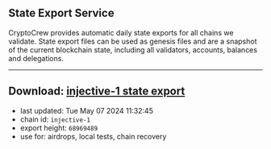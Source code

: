 ## State Export Service
CryptoCrew provides automatic daily state exports for all chains we validate. State export files can be used as genesis files and are a snapshot of the current blockchain state, including all validators, accounts, balances and delegations.

---
**Download: [injective-1 state export](https://dl-eu2.ccvalidators.com/SERVICE/injective/injective-1_export_68969489.json)**
---

- last updated: Tue May 07 2024 11:32:45
- chain id: `injective-1`
- export height: `68969489`
- use for: airdrops, local tests, chain recovery
